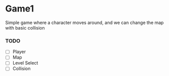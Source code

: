 # Game1

Simple game where a character moves around, and we can change the map with basic collision

### TODO

- [ ] Player
- [ ] Map
- [ ] Level Select
- [ ] Collision